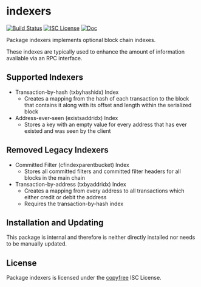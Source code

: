 indexers
========

[![Build Status](https://github.com/leedeternal/dcrd/workflows/Build%20and%20Test/badge.svg)](https://github.com/leedeternal/dcrd/actions)
[![ISC License](https://img.shields.io/badge/license-ISC-blue.svg)](http://copyfree.org)
[![Doc](https://img.shields.io/badge/doc-reference-blue.svg)](https://pkg.go.dev/github.com/leedeternal/dcrd/internal/blockchain/indexers)

Package indexers implements optional block chain indexes.

These indexes are typically used to enhance the amount of information available
via an RPC interface.

## Supported Indexers

- Transaction-by-hash (txbyhashidx) Index
  - Creates a mapping from the hash of each transaction to the block that
    contains it along with its offset and length within the serialized block
- Address-ever-seen (existsaddridx) Index
  - Stores a key with an empty value for every address that has ever existed
    and was seen by the client

## Removed Legacy Indexers

- Committed Filter (cfindexparentbucket) Index
  - Stores all committed filters and committed filter headers for all blocks in
    the main chain
- Transaction-by-address (txbyaddridx) Index
  - Creates a mapping from every address to all transactions which either credit
    or debit the address
  - Requires the transaction-by-hash index

## Installation and Updating

This package is internal and therefore is neither directly installed nor needs
to be manually updated.

## License

Package indexers is licensed under the [copyfree](http://copyfree.org) ISC
License.
